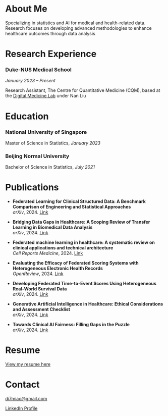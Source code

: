 # About Me

Specializing in statistics and AI for medical and health-related data. Research focuses on developing advanced methodologies to enhance healthcare outcomes through data analysis

# Research Experience
### Duke-NUS Medical School

*January 2023 – Present*

Research Assistant, The Centre for Quantitative Medicine (CQM), based at the [Digital Medicine Lab](https://blog.nus.edu.sg/liunan/) under Nan Liu

# Education
### National University of Singapore
Master of Science in Statistics, *January 2023*
### Beijing Normal University
Bachelor of Science in Statistics, *July 2021*

# Publications

- **Federated Learning for Clinical Structured Data: A Benchmark Comparison of Engineering and Statistical Approaches**  
_arXiv_, 2024. [Link](https://arxiv.org/abs/2311.03417)

- **Bridging Data Gaps in Healthcare: A Scoping Review of Transfer Learning in Biomedical Data Analysis**  
_arXiv_, 2024. [Link](https://arxiv.org/abs/2407.11034)

- **Federated machine learning in healthcare: A systematic review on clinical applications and technical architecture**  
  _Cell Reports Medicine_, 2024. [Link](https://www.cell.com/cell-reports-medicine/fulltext/S2666-3791(24)00042-9)

- **Evaluating the Efficacy of Federated Scoring Systems with Heterogeneous Electronic Health Records**  
_OpenReview_, 2024. [Link](https://openreview.net/pdf?id=c4GVRbEx1g)

- **Developing Federated Time-to-Event Scores Using Heterogeneous Real-World Survival Data**  
_arXiv_, 2024. [Link](https://arxiv.org/abs/2403.05229)

- **Generative Artificial Intelligence in Healthcare: Ethical Considerations and Assessment Checklist**  
_arXiv_, 2024. [Link](https://arxiv.org/abs/2311.02107)

- **Towards Clinical AI Fairness: Filling Gaps in the Puzzle**  
_arXiv_, 2024. [Link](https://arxiv.org/abs/2405.17921)


# Resume

[View my resume here](assets/MiaoDi_Resume.pdf)

# Contact

[di7miao@gmail.com](mailto:di7miao@gmail.com)

[LinkedIn Profile](https://www.linkedin.com/in/di-miao-855468224)
